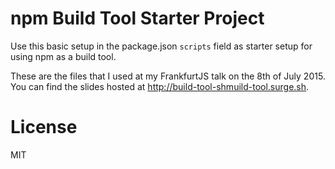 # npm Build Tool Starter Project

Use this basic setup in the package.json `scripts` field as starter setup for using npm as a build tool.

These are the files that I used at my FrankfurtJS talk on the 8th of July 2015. You can find the slides hosted at http://build-tool-shmuild-tool.surge.sh.

# License

MIT
